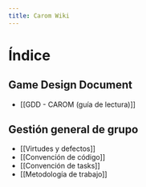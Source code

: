 ```yaml
---
title: Carom Wiki
---
```

# Índice

## Game Design Document 
* [[GDD - CAROM (guía de lectura)]]

## Gestión general de grupo

- [[Virtudes y defectos]]
- [[Convención de código]]
- [[Convención de tasks]]
- [[Metodología de trabajo]]